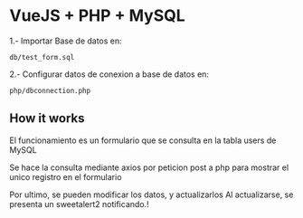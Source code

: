# VueJS + PHP + MySQL

1.- Importar Base de datos en:
```
db/test_form.sql
```
2.- Configurar datos de conexion a base de datos en:
```
php/dbconnection.php
```
## How it works
El funcionamiento es un formulario que se consulta en la tabla users de MySQL

Se hace la consulta mediante axios por peticion post a php para mostrar el unico registro en el formulario

Por ultimo, se pueden modificar los datos, y actualizarlos
Al actualizarse, se presenta un sweetalert2 notificando.!